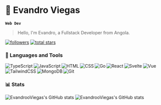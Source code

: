 # 🎱 Evandro Viegas

**`Web Dev`**

> Hello, I'm Evandro, a Fullstack Developer from Angola.

   <p align="left">
      <a href="https://github.com/EvandrooViegas?tab=followers">
         <img alt="followers" title="Follow me on Github" src="https://custom-icon-badges.demolab.com/github/followers/EvandrooViegas?color=4842f5&labelColor=4842f5&style=for-the-badge&logo=person-add&label=Follow&logoColor=white"/></a>
      <a href="https://github.com/EvandrooViegas?tab=repositories&sort=stargazers">
         <img alt="total stars" title="Total stars on GitHub" src="https://custom-icon-badges.demolab.com/github/stars/EvandrooViegas?color=f54242&style=for-the-badge&labelColor=f54242&logo=star"/></a>
   </p>

### 🧰 Languages and Tools

<img align="left" alt="TypeScript" src="https://img.shields.io/badge/TypeScript-007ACC?style=for-the-badge&logo=typescript&logoColor=white" />
<img align="left" alt="JavaScript" src="https://img.shields.io/badge/JavaScript-F7DF1E?style=for-the-badge&logo=javascript&logoColor=black" />
<img align="left" alt="HTML" src="https://img.shields.io/badge/HTML5-E34F26?style=for-the-badge&logo=html5&logoColor=white" />
<img align="left" alt="CSS" src="https://img.shields.io/badge/CSS3-1572B6?style=for-the-badge&logo=css3&logoColor=white" />
<img align="left" alt="Go" src="https://img.shields.io/badge/Go-00ADD8?style=for-the-badge&logo=go&logoColor=white" />
<img align="left" alt="React" src="https://img.shields.io/badge/React-20232A?style=for-the-badge&logo=react&logoColor=61DAFB" />
<img align="left" alt="Svelte" src="https://img.shields.io/badge/Svelte-4A4A55?style=for-the-badge&logo=svelte&logoColor=FF3E00" />
<img align="left" alt="Vue" src="https://img.shields.io/badge/Vue.js-35495E?style=for-the-badge&logo=vue.js&logoColor=4FC08D" />
<img align="left" alt="TailwindCSS" src="https://img.shields.io/badge/Tailwind_CSS-38B2AC?style=for-the-badge&logo=tailwind-css&logoColor=white" />
<img align="left" alt="MongoDB" src="https://img.shields.io/badge/MongoDB-4EA94B?style=for-the-badge&logo=mongodb&logoColor=white" />
<img align="left" alt="Git" src="https://img.shields.io/badge/GIT-E44C30?style=for-the-badge&logo=git&logoColor=white" />
<br />
<br />

### 📊 Stats
![EvandrooViegas's GitHub stats](https://github-readme-stats.vercel.app/api/top-langs/?username=EvandrooViegas&theme=dark)
![EvandrooViegas's GitHub stats](https://github-readme-stats.vercel.app/api?username=EvandrooViegas&show_icons=true&theme=dark)

